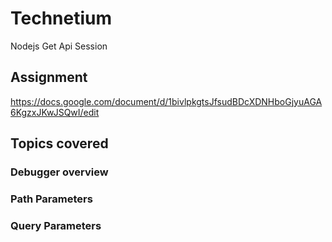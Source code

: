 # Technetium

Nodejs Get Api Session

## Assignment 

https://docs.google.com/document/d/1bivlpkgtsJfsudBDcXDNHboGjyuAGA6KgzxJKwJSQwI/edit

## Topics covered
### Debugger overview
### Path Parameters
### Query Parameters